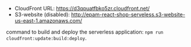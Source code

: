 - CloudFront URL: https://d3qpuatfbko5zr.cloudfront.net/
- S3-website (disabled): http://epam-react-shop-serveless.s3-website-us-east-1.amazonaws.com/

command to build and deploy the serverless application: `npm run cloudfront:update:build:deploy`.